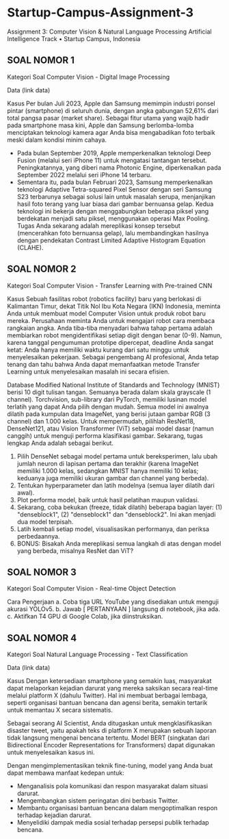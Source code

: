 # Startup-Campus-Assignment-3
Assignment 3: Computer Vision &amp; Natural Language Processing Artificial Intelligence Track • Startup Campus, Indonesia

## SOAL NOMOR 1

Kategori Soal
Computer Vision - Digital Image Processing

Data
(link data)

Kasus
Per bulan Juli 2023, Apple dan Samsung memimpin industri ponsel pintar (smartphone) di seluruh dunia, dengan angka gabungan 52,61% dari total pangsa pasar (market share). Sebagai fitur utama yang wajib hadir pada smartphone masa kini, Apple dan Samsung berlomba-lomba menciptakan teknologi kamera
agar Anda bisa mengabadikan foto terbaik meski dalam kondisi minim cahaya.
- Pada bulan September 2019, Apple memperkenalkan teknologi Deep Fusion (melalui seri iPhone 11) untuk mengatasi tantangan tersebut. Peningkatannya, yang diberi nama Photonic Engine, diperkenalkan pada September 2022 melalui seri iPhone 14 terbaru.
- Sementara itu, pada bulan Februari 2023, Samsung memperkenalkan teknologi Adaptive Tetra-squared Pixel Sensor dengan seri Samsung S23 terbarunya sebagai solusi lain untuk masalah serupa, menjanjikan hasil foto terang yang luar biasa dari gambar bernuansa gelap. Kedua teknologi ini bekerja dengan menggabungkan beberapa piksel yang berdekatan menjadi satu piksel, menggunakan operasi Max Pooling. Tugas Anda sekarang adalah mereplikasi konsep tersebut (mencerahkan foto bernuansa gelap), lalu membandingkan hasilnya dengan pendekatan Contrast Limited Adaptive Histogram Equation (CLAHE).

## SOAL NOMOR 2

Kategori Soal
Computer Vision - Transfer Learning with Pre-trained CNN

Kasus
Sebuah fasilitas robot (robotics facility) baru yang berlokasi di Kalimantan Timur, dekat Titik Nol Ibu Kota Negara (IKN) Indonesia, meminta Anda untuk membuat model Computer Vision untuk produk robot baru mereka. Perusahaan meminta Anda untuk mengajari robot cara membaca rangkaian angka. Anda tiba-tiba menyadari bahwa tahap pertama adalah membiarkan robot mengidentifikasi setiap digit dengan benar (0-9). Namun, karena tanggal pengumuman prototipe dipercepat, deadline Anda sangat ketat: Anda hanya memiliki waktu kurang dari satu minggu untuk menyelesaikan pekerjaan. Sebagai pengembang AI profesional, Anda tetap tenang dan tahu bahwa Anda dapat memanfaatkan metode Transfer Learning untuk menyelesaikan masalah ini secara efisien.

Database Modified National Institute of Standards and Technology (MNIST) berisi 10 digit tulisan tangan. Semuanya berada dalam skala grayscale (1 channel). Torchvision, sub-library dari PyTorch, memiliki lusinan model terlatih yang dapat Anda pilih dengan mudah. Semua model ini awalnya dilatih
pada kumpulan data ImageNet, yang berisi jutaan gambar RGB (3 channel) dan 1.000 kelas. Untuk mempermudah, pilihlah ResNet18, DenseNet121, atau Vision Transformer (ViT) sebagai model dasar (namun canggih) untuk menguji performa klasifikasi gambar. Sekarang, tugas lengkap Anda adalah sebagai berikut.

1. Pilih DenseNet sebagai model pertama untuk bereksperimen, lalu ubah jumlah neuron di lapisan pertama dan terakhir (karena ImageNet memiliki 1.000 kelas, sedangkan MNIST hanya memiliki 10 kelas; keduanya juga memiliki ukuran gambar dan channel yang berbeda).
2. Tentukan hyperparameter dan latih modelnya (semua layer dilatih dari awal).
3. Plot performa model, baik untuk hasil pelatihan maupun validasi.
4. Sekarang, coba bekukan (freeze, tidak dilatih) beberapa bagian layer: (1) "denseblock1", (2) "denseblock1" dan "denseblock2". Ini akan menjadi dua model terpisah.
5. Latih kembali setiap model, visualisasikan performanya, dan periksa perbedaannya.
6. BONUS: Bisakah Anda mereplikasi semua langkah di atas dengan model yang berbeda, misalnya ResNet dan ViT?

## SOAL NOMOR 3

Kategori Soal
Computer Vision - Real-time Object Detection

Cara Pengerjaan
a. Coba tiga URL YouTube yang disediakan untuk menguji akurasi YOLOv5.
b. Jawab [ PERTANYAAN ] langsung di notebook, jika ada.
c. Aktifkan T4 GPU di Google Colab, jika diinstruksikan.

## SOAL NOMOR 4

Kategori Soal
Natural Language Processing - Text Classification

Data
(link data)

Kasus
Dengan ketersediaan smartphone yang semakin luas, masyarakat dapat melaporkan kejadian darurat yang mereka saksikan secara real-time melalui platform X (dahulu Twitter). Hal ini membuat berbagai lembaga, seperti organisasi bantuan bencana dan agensi berita, semakin tertarik untuk memantau X
secara sistematis.

Sebagai seorang AI Scientist, Anda ditugaskan untuk mengklasifikasikan disaster tweet, yaitu apakah teks di platform X merupakan sebuah laporan tidak langsung mengenai bencana tertentu. Model BERT (singkatan dari Bidirectional Encoder Representations for Transformers) dapat digunakan untuk menyelesaikan kasus ini. 

Dengan mengimplementasikan teknik fine-tuning, model yang Anda buat dapat membawa manfaat kedepan untuk:
- Menganalisis pola komunikasi dan respon masyarakat dalam situasi darurat.
- Mengembangkan sistem peringatan dini berbasis Twitter.
- Membantu organisasi bantuan bencana dalam mengoptimalkan respon terhadap kejadian darurat.
- Menyelidiki dampak media sosial terhadap persepsi publik terhadap bencana.
